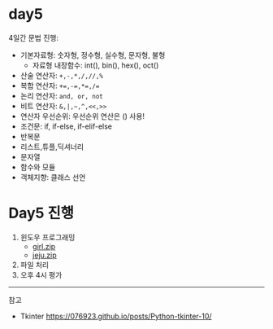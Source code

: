 # day5

4일간 문법 진행:

 - 기본자료형: 숫자형, 정수형, 실수형, 문자형, 불형
     - 자료형 내장함수: int(), bin(), hex(), oct()
 - 산술 연산자: `+,-,*,/,//,%`
 - 복합 연산자: `+=,-=,*=,/=`
 - 논리 연산자: `and, or, not`
 - 비트 연산자: `&,|,~,^,<<,>>`
 - 연산자 우선순위: 우선순위 연산은 () 사용!
 - 조건문: if, if-else, if-elif-else
 - 반복문
 - 리스트,튜플,딕셔너리
 - 문자열
 - 함수와 모듈
 - 객체지향: 클래스 선언

# Day5 진행

1. 윈도우 프로그래밍
   - [girl.zip](girl.zip)
   - [jeju.zip](jeju.zip)
2. 파일 처리
3. 오후 4시 평가

---
참고
 - Tkinter https://076923.github.io/posts/Python-tkinter-10/
